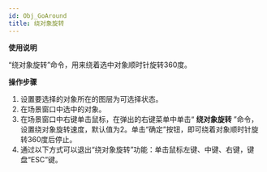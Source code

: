 ```yaml
---
id: Obj_GoAround
title: 绕对象旋转
---
```

**使用说明**

“绕对象旋转”命令，用来绕着选中对象顺时针旋转360度。

**操作步骤**

  1. 设置要选择的对象所在的图层为可选择状态。
  2. 在场景窗口中选中的对象。
  3. 在场景窗口中右键单击鼠标，在弹出的右键菜单中单击“ **绕对象旋转** ”命令，设置绕对象旋转速度，默认值为2。单击“确定”按钮，即可绕着对象顺时针旋转360度后停止。
  4. 通过以下方式可以退出“绕对象旋转”功能：单击鼠标左键、中键、右键，键盘“ESC”键。

 

